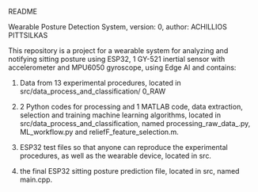 README

Wearable Posture Detection System, version: 0, author: ACHILLIOS PITTSILKAS

This repository is a project for a wearable system for analyzing and notifying sitting posture using ESP32, 1 GY-521 inertial sensor with accelerometer and MPU6050 gyroscope, using Edge AI and contains:

1) Data from 13 experimental procedures, located in src/data_process_and_classification/ 0_RAW

2) 2 Python codes for processing and 1 MATLAB code, data extraction, selection and training machine learning algorithms,  located in src/data_process_and_classification, named processing_raw_data_.py, ML_workflow.py and reliefF_feature_selection.m.

3) ESP32 test files so that anyone can reproduce the experimental procedures, as well as the wearable device,  located in src.

4) the final ESP32 sitting posture prediction file,  located in src, named main.cpp.

